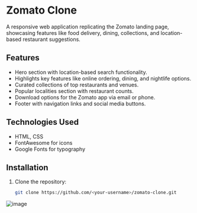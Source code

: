 # Zomato Clone

A responsive web application replicating the Zomato landing page, showcasing features like food delivery, dining, collections, and location-based restaurant suggestions.

## Features

- Hero section with location-based search functionality.
- Highlights key features like online ordering, dining, and nightlife options.
- Curated collections of top restaurants and venues.
- Popular localities section with restaurant counts.
- Download options for the Zomato app via email or phone.
- Footer with navigation links and social media buttons.

## Technologies Used

- HTML, CSS
- FontAwesome for icons
- Google Fonts for typography

## Installation

1. Clone the repository:
   ```bash
   git clone https://github.com/<your-username>/zomato-clone.git


![image](https://github.com/user-attachments/assets/6b2fc886-3c91-4f68-8d7c-3139a7d06788)

